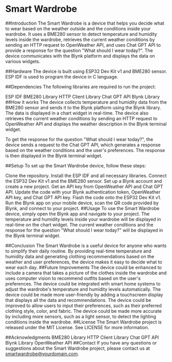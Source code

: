 # Smart Wardrobe
##Introduction
The Smart Wardrobe is a device that helps you decide what to wear based on the weather outside and the conditions inside your wardrobe. It uses a BME280 sensor to detect temperature and humidity levels inside the wardrobe, retrieves the current weather conditions by sending an HTTP request to OpenWeather API, and uses Chat GPT API to provide a response for the question "What should I wear today?". The device communicates with the Blynk platform and displays the data on various widgets.

##Hardware
The device is built using ESP32 Dev Kit v1 and BME280 sensor. ESP IDF is used to program the device in C language.

##Dependencies
The following libraries are required to run the project:

ESP IDF
BME280 Library
HTTP Client Library
Chat GPT API
Blynk Library
##How it works
The device collects temperature and humidity data from the BME280 sensor and sends it to the Blynk platform using the Blynk library. The data is displayed in a chart widget in real-time. The device also retrieves the current weather conditions by sending an HTTP request to OpenWeather API and displays the weather description in the Blynk terminal widget.

To get the response for the question "What should I wear today?", the device sends a request to the Chat GPT API, which generates a response based on the weather conditions and the user's preferences. The response is then displayed in the Blynk terminal widget.

##Setup
To set up the Smart Wardrobe device, follow these steps:

Clone the repository.
Install the ESP IDF and all necessary libraries.
Connect the ESP32 Dev Kit v1 and the BME280 sensor.
Set up a Blynk account and create a new project.
Get an API key from OpenWeather API and Chat GPT API.
Update the code with your Blynk authentication token, OpenWeather API key, and Chat GPT API key.
Flash the code onto the ESP32 Dev Kit v1.
Run the Blynk app on your mobile device, scan the QR code provided by Blynk, and connect to your project.
##Usage
To use the Smart Wardrobe device, simply open the Blynk app and navigate to your project. The temperature and humidity levels inside your wardrobe will be displayed in real-time on the chart widget. The current weather conditions and the response for the question "What should I wear today?" will be displayed in the Blynk terminal widget.

##Conclusion
The Smart Wardrobe is a useful device for anyone who wants to simplify their daily routine. By providing real-time temperature and humidity data and generating clothing recommendations based on the weather and user preferences, the device makes it easy to decide what to wear each day.
##Future Improvements
The device could be enhanced to include a camera that takes a picture of the clothes inside the wardrobe and uses computer vision to recommend outfits based on the user's preferences.
The device could be integrated with smart home systems to adjust the wardrobe's temperature and humidity levels automatically.
The device could be made more user-friendly by adding a touchscreen display that displays all the data and recommendations.
The device could be improved to allow users to input their preferences, such as their preferred clothing style, color, and fabric.
The device could be made more accurate by including more sensors, such as a light sensor, to detect the lighting conditions inside the wardrobe.
##License
The Smart Wardrobe project is released under the MIT License. See LICENSE for more information.

##Acknowledgments
BME280 Library
HTTP Client Library
Chat GPT API
Blynk Library
OpenWeather API
##Contact
If you have any questions or suggestions about the Smart Wardrobe project, please contact us at smartwardrobe@yourdomain.com.
